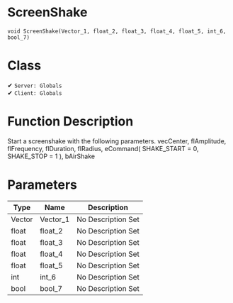 # ScreenShake
```
void ScreenShake(Vector_1, float_2, float_3, float_4, float_5, int_6, bool_7)
```
# Class
✔ `Server: Globals`  
✔ `Client: Globals`  

# Function Description
Start a screenshake with the following parameters. vecCenter, flAmplitude, flFrequency, flDuration, flRadius, eCommand( SHAKE_START = 0, SHAKE_STOP = 1 ), bAirShake
# Parameters
Type|Name|Description
--|--|--
Vector|Vector_1|No Description Set
float|float_2|No Description Set
float|float_3|No Description Set
float|float_4|No Description Set
float|float_5|No Description Set
int|int_6|No Description Set
bool|bool_7|No Description Set
